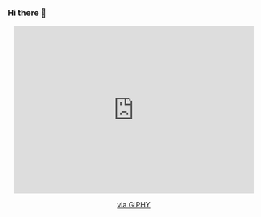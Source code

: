 ### Hi there 👋


<div id="header" align="center">
 <iframe src="https://giphy.com/embed/26n3JlvCHL3d9DAPu" width="480" height="335" frameBorder="0" class="giphy-embed" allowFullScreen></iframe><p><a href="https://giphy.com/gifs/wave-hokusai-26n3JlvCHL3d9DAPu">via GIPHY</a></p>
 </div>
